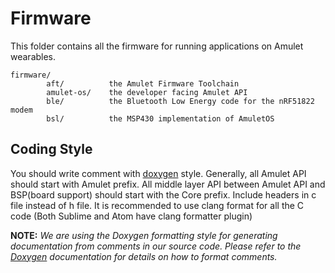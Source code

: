 Firmware
====
This folder contains all the firmware for running applications on Amulet wearables.
```
firmware/
		aft/          the Amulet Firmware Toolchain
		amulet-os/    the developer facing Amulet API
		ble/          the Bluetooth Low Energy code for the nRF51822 modem
		bsl/          the MSP430 implementation of AmuletOS
```

## Coding Style

You should write comment with [doxygen](http://www.stack.nl/~dimitri/doxygen/) style. 
Generally, all Amulet API should start with Amulet prefix.
All middle layer API between Amulet API and BSP(board support) should start with the Core prefix.
Include headers in c file instead of h file.
It is recommended to use clang format for all the C code (Both Sublime and Atom have clang formatter plugin) 

**NOTE:** *We are using the Doxygen formatting style for generating documentation from comments in our source code. Please refer to the [Doxygen](http://www.stack.nl/~dimitri/doxygen/manual/docblocks.html) documentation for details on how to format comments.*